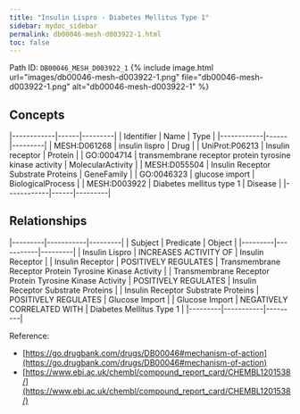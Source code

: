 ```yaml
---
title: "Insulin Lispro - Diabetes Mellitus Type 1"
sidebar: mydoc_sidebar
permalink: db00046-mesh-d003922-1.html
toc: false 
---
```



Path ID: `DB00046_MESH_D003922_1`
{% include image.html url="images/db00046-mesh-d003922-1.png" file="db00046-mesh-d003922-1.png" alt="db00046-mesh-d003922-1" %}

## Concepts

|------------|------|---------|
| Identifier | Name | Type    |
|------------|------|---------|
| MESH:D061268 | insulin lispro | Drug |
| UniProt:P06213 | Insulin receptor | Protein |
| GO:0004714 | transmembrane receptor protein tyrosine kinase activity | MolecularActivity |
| MESH:D055504 | Insulin Receptor Substrate Proteins | GeneFamily |
| GO:0046323 | glucose import | BiologicalProcess |
| MESH:D003922 | Diabetes mellitus type 1 | Disease |
|------------|------|---------|

## Relationships

|---------|-----------|---------|
| Subject | Predicate | Object  |
|---------|-----------|---------|
| Insulin Lispro | INCREASES ACTIVITY OF | Insulin Receptor |
| Insulin Receptor | POSITIVELY REGULATES | Transmembrane Receptor Protein Tyrosine Kinase Activity |
| Transmembrane Receptor Protein Tyrosine Kinase Activity | POSITIVELY REGULATES | Insulin Receptor Substrate Proteins |
| Insulin Receptor Substrate Proteins | POSITIVELY REGULATES | Glucose Import |
| Glucose Import | NEGATIVELY CORRELATED WITH | Diabetes Mellitus Type 1 |
|---------|-----------|---------|

Reference: 
  - [https://go.drugbank.com/drugs/DB00046#mechanism-of-action](https://go.drugbank.com/drugs/DB00046#mechanism-of-action)
  - [https://www.ebi.ac.uk/chembl/compound_report_card/CHEMBL1201538/](https://www.ebi.ac.uk/chembl/compound_report_card/CHEMBL1201538/)
